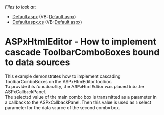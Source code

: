 <!-- default file list -->
*Files to look at*:

* [Default.aspx](./CS/WebSite/Default.aspx) (VB: [Default.aspx](./VB/WebSite/Default.aspx))
* [Default.aspx.cs](./CS/WebSite/Default.aspx.cs) (VB: [Default.aspx](./VB/WebSite/Default.aspx))
<!-- default file list end -->
# ASPxHtmlEditor - How to implement cascade ToolbarComboBoxes bound to data sources


<p>This example demonstrates how to implement cascading ToolbarComboBoxes on the ASPxHtmlEditor toolbox. <br />
To provide this functionality, the ASPxHtmlEditor was placed into the ASPxCallbackPanel. <br />
The selected value of the main combo box is transmitted as a parameter in a callback to the ASPxCallbackPanel. Then this value is used as a select parameter for the data source of the second combo box.</p>

<br/>


